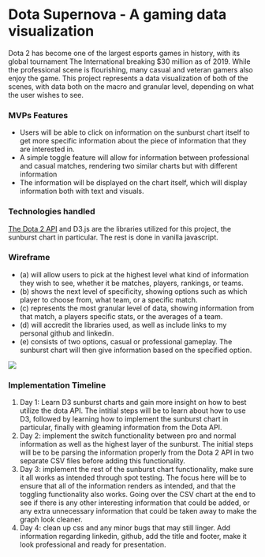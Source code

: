 # Dota Supernova - A gaming data visualization

Dota 2 has become one of the largest esports games in history, with its global tournament The International breaking $30 million as of 2019. While the professional scene is flourishing, many casual and veteran gamers also enjoy the game. This project represents a data visualization of both of the scenes, with data both on the macro and granular level, depending on what the user wishes to see.

<h3>MVPs Features</h3>

<ul>
  <li>Users will be able to click on information on the sunburst chart itself to get more specific information about the piece of information that they are interested in.</li>
  <li>A simple toggle feature will allow for information between professional and casual matches, rendering two similar charts but with different information</li>
  <li>The information will be displayed on the chart itself, which will display information both with text and visuals.</li>
</ul>

<h3>Technologies handled</h3>

<a href="https://docs.opendota.com/#section/Introduction">The Dota 2 API</a> and D3.js are the libraries utilized for this project, the sunburst chart in particular. The rest is done in vanilla javascript.

<h3>Wireframe</h3>
<ul>
  <li>(a) will allow users to pick at the highest level what kind of information they wish to see, whether it be matches, players, rankings, or teams.</li>
  <li>(b) shows the next level of specificity, showing options such as which player to choose from, what team, or a specific match.</li>
  <li>(c) represents the most granular level of data, showing information from that match, a players specific stats, or the averages of a team.</li>
  <li>(d) will accredit the libraries used, as well as include links to my personal github and linkedin.</li>
  <li>(e) consists of two options, casual or professional gameplay. The sunburst chart will then give information based on the specified option.</li>
</ul>
<img src="https://frapwithfriends1-seeds.s3.amazonaws.com/Screen+Shot+2019-10-14+at+8.21.56+PM.png" />

<h3>Implementation Timeline</h3>

<ol>
  <li>Day 1: Learn D3 sunburst charts and gain more insight on how to best utilize the dota API. The intitial steps will be to learn about how to use D3, followed by learning how to implement the sunburst chart in particular, finally with gleaming information from the Dota API.</li>
  <li>Day 2: implement the switch functionality between pro and normal information as well as the highest layer of the sunburst. The initial steps will be to be parsing the information properly from the Dota 2 API in two separate CSV files before adding this functionality.</li>
  <li>Day 3: implement the rest of the sunburst chart functionality, make sure it all works as intended through spot testing. The focus here will be to ensure that all of the information renders as intended, and that the toggling functionality also works. Going over the CSV chart at the end to see if there is any other interesting information that could be added, or any extra unnecessary information that could be taken away to make the graph look cleaner.</li>
  <li>Day 4: clean up css and any minor bugs that may still linger. Add information regarding linkedin, github, add the title and footer, make it look professional and ready for presentation.</li>  
</ol>
